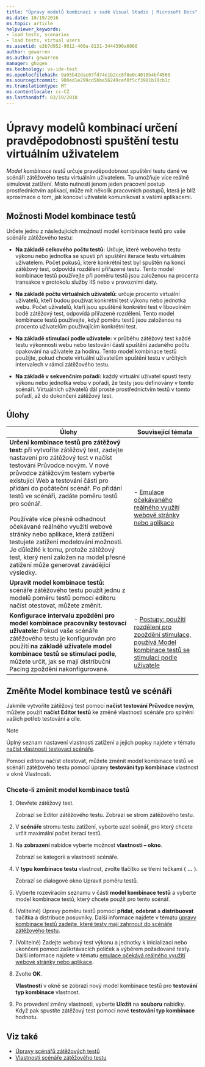 ```yaml
---
title: "Úpravy modelů kombinací v sadě Visual Studio | Microsoft Docs"
ms.date: 10/19/2016
ms.topic: article
helpviewer_keywords:
- load tests, scenarios
- load tests, virtual users
ms.assetid: e3b7d952-9012-400a-8131-3444390a6066
author: gewarren
ms.author: gewarren
manager: ghogen
ms.technology: vs-ide-test
ms.openlocfilehash: 9a95b42dac07fd74e1b2cc8f8e0c4018b4bf4560
ms.sourcegitcommit: 900ed1e299cd5bba56249cef8f5cf3981b10cb1c
ms.translationtype: MT
ms.contentlocale: cs-CZ
ms.lasthandoff: 03/19/2018
---
```

# <a name="edit-text-mix-models-to-specify-the-probability-of-a-virtual-user-running-a-test"></a>Úpravy modelů kombinací určení pravděpodobnosti spuštění testu virtuálním uživatelem

*Model kombinace testů* určuje pravděpodobnost spuštění testu dané ve scénáři zátěžového testu virtuálním uživatelem. To umožňuje více reálně simulovat zatížení. Místo nutnosti jenom jeden pracovní postup prostřednictvím aplikací, může mít několik pracovních postupů, která je blíž aproximace o tom, jak koncoví uživatelé komunikovat s vašimi aplikacemi.

## <a name="test-mix-model-options"></a>Možnosti Model kombinace testů
 Určete jednu z následujících možností model kombinace testů pro vaše scénáře zátěžového testu:

-   **Na základě celkového počtu testů:** Určuje, které webového testu výkonu nebo jednotka se spustí při spuštění iterace testu virtuálním uživatelem. Počet pokusů, které konkrétní test byl spuštěn na konci zátěžový test, odpovídá rozdělení přiřazené testu. Tento model kombinace testů používejte při poměru testů jsou založenou na procenta transakce v protokolu služby IIS nebo v provozními daty.

-   **Na základě počtu virtuálních uživatelů:** určuje procento virtuální uživatelů, kteří budou používat konkrétní test výkonu nebo jednotka webu. Počet uživatelů, kteří jsou spuštěné konkrétní test v libovolném bodě zátěžový test, odpovídá přiřazené rozdělení. Tento model kombinace testů používejte, když poměru testů jsou založenou na procento uživatelům používajícím konkrétní test.

-   **Na základě stimulací podle uživatele:** v průběhu zátěžový test každé testu výkonnosti webu nebo testování částí spuštění zadaného počtu opakování na uživatele za hodinu. Tento model kombinace testů použijte, pokud chcete virtuální uživatelům spuštění testu v určitých intervalech v rámci zátěžového testu.

-   **Na základě v sekvenčním pořadí:** každý virtuální uživatel spustí testy výkonu nebo jednotka webu v pořadí, že testy jsou definovány v tomto scénáři. Virtuálních uživatelů dál prosté prostřednictvím testů v tomto pořadí, až do dokončení zátěžový test.

## <a name="tasks"></a>Úlohy

|Úlohy|Související témata|
|-----------|-----------------------|
|**Určení kombinace testů pro zátěžový test:** při vytvoříte zátěžový test, zadejte nastavení pro zátěžový test v načíst testování Průvodce novým. V nové průvodce zátěžovým testem vyberte existující Web a testování částí pro přidání do počáteční scénář. Po přidání testů ve scénáři, zadáte poměru testů pro scénář.<br /><br /> Používáte více přesně odhadnout očekávané reálného využití webové stránky nebo aplikace, která zatížení testujete zatížení modelování možnosti. Je důležité k tomu, protože zátěžový test, který není založen na model přesné zatížení může generovat zavádějící výsledky.|-   [Emulace očekávaného reálného využití webové stránky nebo aplikace](../test/emulate-real-world-usage-of-a-web-site-in-a-load-test-using-test-mix-models.md)|
|**Upravit model kombinace testů:** scénáře zátěžového testu použít jednu z modelů poměru testů pomocí editoru načíst otestovat, můžete změnit.||
|**Konfigurace intervalu zpoždění pro model kombinace pracovníky testovací uživatele:** Pokud vaše scénáře zátěžového testu je konfigurován pro použití **na základě uživatele model kombinace testů se stimulací podle**, můžete určit, jak se mají distribuční Pacing zpoždění nakonfigurované.|-   [Postupy: použití rozdělení pro zpoždění stimulace, používá Model kombinace testů se stimulací podle uživatele](../test/how-to-apply-distribution-to-pacing-delay-when-using-a-user-pace-test-mix-model.md)|

## <a name="change-the-test-mix-model-in-a-scenario"></a>Změňte Model kombinace testů ve scénáři

Jakmile vytvoříte zátěžový test pomocí **načíst testování Průvodce novým**, můžete použít **načíst Editor testů** ke změně vlastností scénáře pro splnění vašich potřeb testování a cíle.

> [!NOTE]
> Úplný seznam nastavení vlastnosti zatížení a jejich popisy najdete v tématu [načíst vlastnosti testovací scénáře](../test/load-test-scenario-properties.md).

Pomocí editoru načíst otestovat, můžete změnit model kombinace testů ve scénáři zátěžového testu pomocí úpravy **testování typ kombinace** vlastnost v okně Vlastnosti.

### <a name="to-change-the-test-mix-model"></a>Chcete-li změnit model kombinace testů

1.  Otevřete zátěžový test.

     Zobrazí se Editor zátěžového testu. Zobrazí se strom zátěžového testu.

2.  V **scénáře** stromu testu zatížení, vyberte uzel scénář, pro který chcete určit maximální počet iterací testů.

3.  Na **zobrazení** nabídce vyberte možnost **vlastnosti – okno**.

     Zobrazí se kategorií a vlastností scénáře.

4.  V **typu kombinace testu** vlastnost, zvolte tlačítko se třemi tečkami ( **...** ).

     Zobrazí se dialogové okno Upravit poměru testů.

5.  Vyberte rozevíracím seznamu v části **model kombinace testů** a vyberte model kombinace testů, který chcete použít pro tento scénář.

6.  (Volitelné) Úpravy poměru testů pomocí **přidat**, **odebrat** a **distribuovat** tlačítka a distribuce posuvníky. Další informace najdete v tématu [úpravy kombinace testů zadejte, které testy mají zahrnout do scénáře zátěžového testu](../test/edit-the-test-mix-to-specify-which-web-browsers-types-in-a-load-test-scenario.md).

7.  (Volitelné) Zadejte webový test výkonu a jednotky k inicializaci nebo ukončení pomocí zaškrtávacích políček a výběrem požadované testy. Další informace najdete v tématu [emulace očekává reálného využití webové stránky nebo aplikace](../test/emulate-real-world-usage-of-a-web-site-in-a-load-test-using-test-mix-models.md).

8.  Zvolte **OK**.

     **Vlastnosti** v okně se zobrazí nový model kombinace testů pro **testování typ kombinace** vlastnost.

9. Po provedení změny vlastnosti, vyberte **Uložit** na **souboru** nabídky. Když pak spustíte zátěžový test pomocí nové **testování typ kombinace** hodnotu.

## <a name="see-also"></a>Viz také

- [Úpravy scénářů zátěžových testů](../test/edit-load-test-scenarios.md)
- [Vlastnosti scénáře zátěžového testu](../test/load-test-scenario-properties.md)